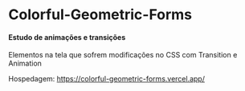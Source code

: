 # Colorful-Geometric-Forms

#### Estudo de animações e transições

Elementos na tela que sofrem modificações no CSS com Transition e Animation

Hospedagem: https://colorful-geometric-forms.vercel.app/
